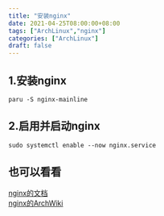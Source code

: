 ```yaml
---
title: "安装nginx"
date: 2021-04-25T08:00:00+08:00
tags: ["ArchLinux","nginx"]
categories: ["ArchLinux"]
draft: false
---
```


## 1.安装nginx

`paru -S nginx-mainline`

## 2.启用并启动nginx

`sudo systemctl enable --now nginx.service`

## 也可以看看

[nginx的文档](http://nginx.org/en/docs/)  
[nginx的ArchWiki](https://wiki.archlinux.org/title/nginx)